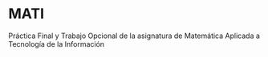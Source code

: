 # MATI
Práctica Final y Trabajo Opcional de la asignatura de Matemática Aplicada a Tecnología de la Información
